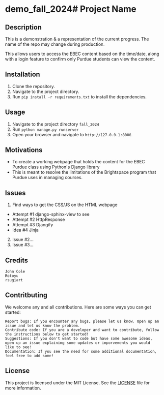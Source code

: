 # demo_fall_2024# Project Name

## Description
This is a demonstration & a representation of the current progress. The name of the repo may change during production.

This allows users to access the EBEC content based on the time/date, along with a login feature to confirm only Purdue students can view the content.

## Installation
1. Clone the repository.
2. Navigate to the project directory.
3. Run `pip install -r requirements.txt` to install the dependencies.

## Usage
1. Navigate to the project directory `fall_2024`
2. Run `python manage.py runserver`
3. Open your browser and navigate to `http://127.0.0.1:8000`.

## Motivations
- To create a working webpage that holds the content for the EBEC Purdue class using Python's Django library
- This is meant to resolve the limitations of the Brightspace program that Purdue uses in managing courses.

## Issues
1. Find ways to get the CSS/JS on the HTML webpage
- Attempt #1 django-sphinx-view to see 
- Attempt #2 HttpResponse
- Attempt #3 Djangify
- Idea #4 Jinja
2. Issue #2...
3. Issue #3...

## Credits
    John Cole
    Rotoyu
    rsugiart

## Contritbuting
We welcome any and all contributions. Here are some ways you can get started:

    Report bugs: If you encounter any bugs, please let us know. Open up an issue and let us know the problem.
    Contribute code: If you are a developer and want to contribute, follow the instructions below to get started!
    Suggestions: If you don't want to code but have some awesome ideas, open up an issue explaining some updates or imporvements you would like to see!
    Documentation: If you see the need for some additional documentation, feel free to add some!



## License
This project is licensed under the MIT License. See the [LICENSE](LICENSE) file for more information.

